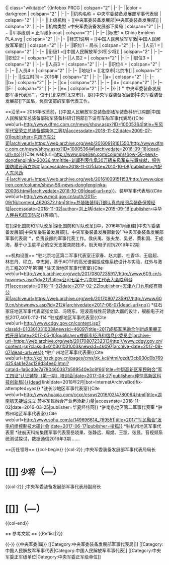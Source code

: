{| class="wikitable"
{{Infobox PRCG
| colspan="2" |
|-
|−
||color = darkgreen
| colspan="2" |
|-
|−
||机构名称 = 中央军委装备发展部军事代表局
| colspan="2" |
|-
|−
||上级机构 = [[中央军委装备发展部|中央军委装备发展部]]
| colspan="2" |
|-
|−
||机构类型 =中央军委装备发展部下属局
| colspan="2" |
|-
|−
||军事级别 = 正军级|nocat
| colspan="2" |
|-
|−
||标志1 = China Emblem PLA.svg
| colspan="2" |
|-
|−
||标志1说明 = [[中国人民解放军军徽|中国人民解放军军徽]]
| colspan="2" |
|-
|−
||职位1 = 局长
| colspan="2" |
|-
|−
||人员1 =
| colspan="2" |
|-
|−
||衔级1 =[[中国人民解放军少将|少将]]
| colspan="2" |
|-
|−
||职位2 =
| colspan="2" |
|-
|−
||人员2 =
| colspan="2" |
|-
|−
||职位3 =
| colspan="2" |
|-
|−
||人员3 =
| colspan="2" |
|-
|−
||职位4 =
| colspan="2" |
|-
|−
||人员4 =
| colspan="2" |
|-
|−
||地址1 = [[北京市|北京市]]
| colspan="2" |
|-
|−
||成立时间 = 2016年
| colspan="2" |
|-
|−
||a=
| colspan="2" |
|-
|−
||b=
| colspan="2" |
|-
|−
||c=
| colspan="2" |
|-
|−
||d=
| colspan="2" |
|-
|−
||E=
| colspan="2" |
|-
|−
||e=
| colspan="2" |
|-
|−
|}}
|}
'''中央军委装备发展部军事代表局'''，位于[[北京市|北京市]]，是[[中央军委装备发展部|中央军委装备发展部]]下属局，负责该部的军事代表工作。

==沿革==
2016年改革前，[[中国人民解放军总装备部陆军装备科研订购部|中国人民解放军总装备部陆军装备科研订购部]]下设有车船军事代表局<ref>{{Cite web|url=http://www.dfmc.com.cn/news/show.aspx?ID=10005364|title=东风军代室荣立总装备部集体二等功|accessdate=2018-11-02|date=2009-07-01|publisher=东风汽车公司|archiveurl=https://web.archive.org/web/20160918161550/http://www.dfmc.com.cn/news/show.aspx?ID=10005364#|archivedate=2016-09-18|dead-url=no}}</ref><ref>{{Cite web|url=http://www.qipeiren.com/column/show-56-news-dongfengjinka-20036.htm|title=新闻列表传承30万辆东风军车光辉成就，服务国防建设再立新功|accessdate=2018-11-02|date=2010-10-08|publisher=汽配人东风劲卡|archiveurl=https://web.archive.org/web/20161009151153/http://www.qipeiren.com/column/show-56-news-dongfengjinka-20036.htm#|archivedate=2016-10-09|dead-url=no}}</ref>、装甲军事代表局<ref>{{Cite web|url=http://www.mod.gov.cn/auth/2015-09/16/content_4620372.htm|title=总装陆装科订部认真总结阅兵装备保障经验|accessdate=2018-11-02|author=刘上靖|date=2015-09-16|publisher=中华人民共和国国防部}}</ref>等部门。

在[[深化国防和军队改革|深化国防和军队改革]]中，2016年1月组建[[中央军委装备发展部|中央军委装备发展部]]。中央军委装备发展部新设'''中央军委装备发展部军事代表局'''，负责该部的军事代表工作。<ref name="hou">侯庆禹、张夫龙、吴昱、黄和国、王成海，基于小卫星平台的空天支援突防技术，航天电子对抗2016年02期</ref>

==机构设置==
*驻北京地区第二军事代表室<ref>汪家春、赵大鹏、杜香华、王启超、林志丹、程立、李志刚，基于AOTF的高光谱偏振成像系统设计与实验，红外与激光工程2017年第1期</ref>
*驻天津地区军事代表室<ref>{{Cite web|url=http://web.archive.org/web/20170807235917/http://www.609.cn/shownews.asp?id=212|title=公司七届十六次职工代表大会胜利召开|accessdate=2018-11-02|date=2017-02-22|publisher=天津六〇九电缆有限公司|archiveurl=https://web.archive.org/web/20170807235917/http://www.609.cn/shownews.asp?id=212#|archivedate=2017-08-07|dead-url=no}}</ref>
*驻石家庄地区军事代表室<ref>张文梁、冯晓东，短波高线性前馈放大器的设计，舰船电子对抗2017,40(1):112-114</ref>
*驻成都地区军事代表室<ref>{{Cite web|url=http://www.cdgy.gov.cn/content.jsp?classId=010301031003&newsId=46097|title=2017成都军民融合创新成果展正式开展|date=2017-05-10|publisher=成都市经济和信息化委员会|archive-url=https://web.archive.org/web/20170807232313/http://www.cdgy.gov.cn/content.jsp?classId=010301031003&newsId=46097|archive-date=2017-08-07|dead-url=yes}}</ref>
*驻广州地区军事代表室<ref>{{Cite web|url=http://kcj.hzzk.gov.cn/pages/cms/zk_kcj/html/gzdt/3cb930d0b7694254ab1e2ac129d34ee0.html?cataId=1a6cd0e7a780460387b589540e3c8f66|title=仲恺高新区军民融合“军工四证”认证辅导（第一期）培训会|date=2017-04-27|publisher=仲恺高新区科技创新局}}{{dead link|date=2018年2月|bot=InternetArchiveBot|fix-attempted=yes}}</ref>
*驻长沙地区军事代表室<ref>{{Cite web|url=http://www.huaxia.com/ccxc/csxw/2016/03/4780064.html|title=湖南航天捷诚成立 麓谷军民融合产业再添新力量|accessdate=2018-11-02|date=2016-03-25|publisher=华夏经纬网}}</ref>
*驻南京地区第二军事代表室<ref name="hou" />
*驻郑州地区军事代表室<ref>{{Cite web|url=http://www.sohu.com/a/149696614_769551|title=2017“军民融合”发电机组控制技术研讨会|date=2017-06-17|publisher=搜狐}}</ref>
*驻杭州地区军事代表室
*驻航天科技集团军事代表室<ref>岳晓果、张静远、周斌、王凯、张晨，音视频系统测试探讨，数据通信2016年3期</ref>
……

==历任领导==
{{col-begin}}
{{col-2}}
;中央军委装备发展部军事代表局局长
# [[]] <small>少将</small>（—）
{{col-2}}
;中央军委装备发展部军事代表局副局长
# [[]]（—）
{{col-end}}

== 参考文献 ==
{{Reflist|2}}

{{-}}
{{中央军委|属}}
[[Category:中央军委装备发展部军事代表局|]]
[[Category:中国人民解放军军事代表|Category:中国人民解放军军事代表]]
[[Category:中央军委正军级单位|Category:中央军委正军级单位]]